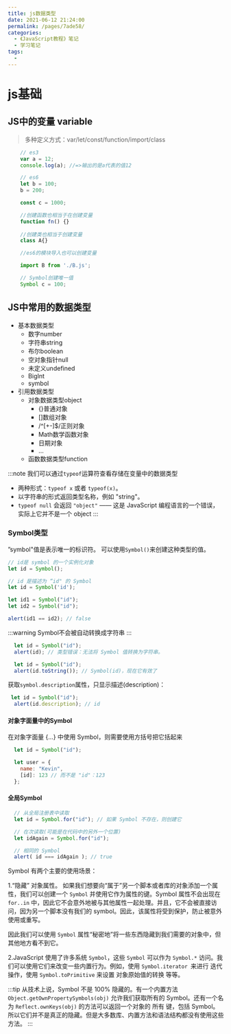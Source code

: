 ```yaml
---
title: js数据类型
date: 2021-06-12 21:24:00
permalink: /pages/7ade58/
categories:
  - 《JavaScript教程》笔记
  - 学习笔记
tags:
  - 
---
```

# js基础

## JS中的变量 variable
> 多种定义方式：var/let/const/function/import/class

```js
    // es3
    var a = 12;
    console.log(a); //=>输出的是a代表的值12

    // es6
    let b = 100;
    b = 200;

    const c = 1000;

    //创建函数也相当于在创建变量
    function fn() {}
    
    //创建类也相当于创建变量
    class A{}

    //es6的模块导入也可以创建变量

    import B from './B.js';

    // Symbol创建唯一值
    Symbol c = 100;

```

## JS中常用的数据类型
* 基本数据类型
    + 数字number
    + 字符串string
    + 布尔boolean
    + 空对象指针null
    + 未定义undefined
    + BigInt
    + symbol
* 引用数据类型
    + 对象数据类型object
        + {}普通对象
        + []数组对象
        + /^[+-]$/正则对象
        + Math数学函数对象
        + 日期对象
        + ...
    + 函数数据类型function

:::note
我们可以通过`typeof`运算符查看存储在变量中的数据类型
* 两种形式：`typeof x` 或者 `typeof(x)`。
* 以字符串的形式返回类型名称，例如 "string"。
* `typeof null` 会返回 `"object"` —— 这是 JavaScript 编程语言的一个错误，实际上它并不是一个 object
:::

### Symbol类型
”symbol"值是表示唯一的标识符。
可以使用`Symbol()`来创建这种类型的值。
```js
// id是 symbol 的一个实例化对象
let id = Symbol();

// id 是描述为 “id" 的 Symbol
let id = Symbol('id');

let id1 = Symbol("id");
let id2 = Symbol("id");

alert(id1 == id2); // false
```
:::warning
Symbol不会被自动转换成字符串
:::
```js
  let id = Symbol("id");
  alert(id); // 类型错误：无法将 Symbol 值转换为字符串。

  let id = Symbol("id");
  alert(id.toString()); // Symbol(id)，现在它有效了
```
获取`symbol.description`属性，只显示描述(description)：

```js
 let id = Symbol("id");
  alert(id.description); // id
```

#### 对象字面量中的Symbol

在对象字面量 {...} 中使用 Symbol，则需要使用方括号把它括起来
```js
  let id = Symbol("id");

  let user = {
    name: "Kevin",
    [id]: 123 // 而不是 "id"：123
  };
```

#### 全局Symbol
```js
  // 从全局注册表中读取 
  let id = Symbol.for("id"); // 如果 Symbol 不存在，则创建它

  // 在次读取(可能是在代码中的另外一个位置)
  let idAgain = Symbol.for("id");

  // 相同的 Symbol
  alert( id === idAgain ); // true
```

Symbol 有两个主要的使用场景：

1.“隐藏” 对象属性。 如果我们想要向“属于”另一个脚本或者库的对象添加一个属性，我们可以创建一个 `Symbol` 并使用它作为属性的键。Symbol 属性不会出现在 `for..in` 中，因此它不会意外地被与其他属性一起处理。并且，它不会被直接访问，因为另一个脚本没有我们的 symbol。因此，该属性将受到保护，防止被意外使用或重写。

因此我们可以使用 `Symbol` 属性“秘密地”将一些东西隐藏到我们需要的对象中，但其他地方看不到它。

2.JavaScript 使用了许多系统 `Symbol`，这些 `Symbol` 可以作为 `Symbol.*` 访问。我们可以使用它们来改变一些内置行为。例如，使用 `Symbol.iterator `来进行 迭代 操作，使用 `Symbol.toPrimitive` 来设置 对象原始值的转换 等等。

:::tip
从技术上说，Symbol 不是 100% 隐藏的。有一个内置方法 `Object.getOwnPropertySymbols(obj)` 允许我们获取所有的 Symbol。还有一个名为 `Reflect.ownKeys(obj)` 的方法可以返回一个对象的 所有 键，包括 Symbol。所以它们并不是真正的隐藏。但是大多数库、内置方法和语法结构都没有使用这些方法。
:::